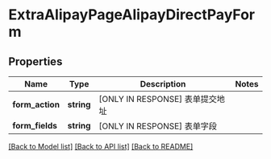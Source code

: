 # ExtraAlipayPageAlipayDirectPayForm

## Properties
Name | Type | Description | Notes
------------ | ------------- | ------------- | -------------
**form_action** | **string** | [ONLY IN RESPONSE] 表单提交地址 | 
**form_fields** | **string** | [ONLY IN RESPONSE] 表单字段 | 

[[Back to Model list]](../README.md#documentation-for-models) [[Back to API list]](../README.md#documentation-for-api-endpoints) [[Back to README]](../README.md)


